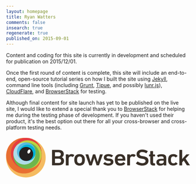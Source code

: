 ```yaml
---
layout: homepage
title: Ryan Watters
comments: false
insearch: true
regenerate: true
published_on: 2015-09-01
---
```


Content and coding for this site is currently in development and scheduled for publication on 2015/12/01.

Once the first round of content is complete, this site will include an end-to-end, open-source tutorial series on how I built the site using [Jekyll](//jekyllrb.com), command line tools (including [Grunt](http://gruntjs.com/), [Tipue](http://www.tipue.com/), and possibly [lunr.js](http://lunrjs.com)), [CloudFlare](https://www.cloudflare.com/), and [BrowserStack](https://www.browserstack.com/) for testing.

Although final content for site launch has yet to be published on the live site, I would like to extend a special thank you to [BrowserStack](https://www.browserstack.com/) for helping me during the testing phase of development. If you haven't used their product, it's the best option out there for all your cross-browser and cross-platform testing needs.

<div style="margin-top:20px;">
<svg version="1.1" id="browserstack-logo" xmlns="http://www.w3.org/2000/svg" xmlns:xlink="http://www.w3.org/1999/xlink" x="0px" y="0px"
     viewBox="0 0 428.5 92.3" style="enable-background:new 0 0 428.5 92.3;" xml:space="preserve">
<style type="text/css">
    .bstackst0{fill:#F5BB60;}
    .bstackst1{fill:#E86F32;}
    .bstackst2{fill:#E53D42;}
    .bstackst3{fill:#BFD141;}
    .bstackst4{fill:#6DB64C;}
    .bstackst5{fill:#AFDBE7;}
    .bstackst6{fill:#57BADF;}
    .bstackst7{fill:#02B2D6;}
    .bstackst8{fill:url(#SVGID_1_);}
    .bstackst9{fill:#231F20;}
    .bstackst10{fill:#FFFFFF;}
    .bstackst11{fill:#382F27;}
</style>
<g>
    <g>
        <circle class="bstackst0" cx="46.1" cy="46.1" r="46.1"/>
        <circle class="bstackst1" cx="41.5" cy="41.5" r="41.5"/>
        <circle class="bstackst2" cx="47" cy="36" r="36"/>
        <circle class="bstackst3" cx="49.9" cy="38.8" r="33.1"/>
        <circle class="bstackst4" cx="47.5" cy="41.3" r="30.7"/>
        <circle class="bstackst5" cx="42.6" cy="36.4" r="25.8"/>
        <circle class="bstackst6" cx="46.8" cy="32.2" r="21.6"/>
        <circle class="bstackst7" cx="49.5" cy="34.8" r="19"/>
        <radialGradient id="SVGID_1_" cx="46.7294" cy="37.5754" r="16.2385" gradientUnits="userSpaceOnUse">
            <stop  offset="0" style="bstackstop-color:#797979"/>
            <stop  offset="1" style="bstackstop-color:#4C4C4C"/>
        </radialGradient>
        <circle class="bstackst8" cx="46.7" cy="37.6" r="16.2"/>
        <circle class="bstackst9" cx="46.7" cy="37.6" r="16.2"/>
        <ellipse transform="matrix(0.9124 0.4094 -0.4094 0.9124 17.6285 -19.0074)" class="bstackst10" cx="53.2" cy="31.7" rx="3.2" ry="5"/>
    </g>
    <path class="bstackst11" d="M107.1,28.5c0-0.3,0.2-0.5,0.6-0.5h14.5c8.3,0,12.2,3.8,12.2,9.6c0,4.1-2.1,6.4-4.5,7.6v0.1
        c2.4,0.8,5.2,3.7,5.2,8.1c0,7.2-4.9,10.6-13.4,10.6h-14c-0.3,0-0.6-0.2-0.6-0.5V28.5z M122,43c3.4,0,5.6-1.9,5.6-4.7
        c0-2.9-2.1-4.8-5.6-4.8h-7.8c-0.2,0-0.3,0.1-0.3,0.3v8.9c0,0.2,0.1,0.3,0.3,0.3H122z M114.2,58.5h8.2c3.8,0,5.9-2,5.9-5
        c0-3-2.1-5-5.9-5h-8.2c-0.2,0-0.3,0.1-0.3,0.3v9.4C113.9,58.4,114,58.5,114.2,58.5z"/>
    <path class="bstackst11" d="M139.8,64.1c-0.3,0-0.6-0.2-0.6-0.5V39c0-0.3,0.2-0.5,0.6-0.5h5.3c0.3,0,0.6,0.2,0.6,0.5v2.2h0.1
        c1.3-2,3.7-3.3,7.2-3.3c2.2,0,4.4,0.8,5.8,2.1c0.3,0.3,0.3,0.5,0.1,0.7l-3,3.6c-0.2,0.3-0.5,0.3-0.8,0.1c-1.3-0.7-2.6-1.2-4.1-1.2
        c-3.6,0-5.2,2.4-5.2,6.5v13.9c0,0.3-0.2,0.5-0.6,0.5H139.8z"/>
    <path class="bstackst11" d="M159.9,57.6c-0.6-1.8-0.9-3.5-0.9-6.3s0.3-4.5,0.9-6.3c1.6-4.5,5.8-7.1,11.4-7.1c5.6,0,9.8,2.6,11.4,7.1
        c0.6,1.8,0.9,3.5,0.9,6.3s-0.3,4.5-0.9,6.3c-1.6,4.5-5.8,7.1-11.4,7.1C165.7,64.6,161.5,62,159.9,57.6z M176.5,56
        c0.5-1.3,0.6-2.5,0.6-4.7s-0.1-3.3-0.6-4.7c-0.8-2.1-2.6-3.3-5.2-3.3c-2.6,0-4.4,1.2-5.2,3.3c-0.5,1.4-0.6,2.5-0.6,4.7
        s0.1,3.4,0.6,4.7c0.8,2.1,2.6,3.3,5.2,3.3C173.9,59.3,175.7,58.1,176.5,56z"/>
    <path class="bstackst11" d="M211.5,64.1c-0.3,0-0.6-0.2-0.7-0.5l-5.3-16.4h-0.1l-5.4,16.4c-0.1,0.3-0.3,0.5-0.7,0.5h-4.7
        c-0.3,0-0.6-0.2-0.7-0.5L185.1,39c-0.1-0.3,0.1-0.5,0.4-0.5h5.5c0.4,0,0.6,0.2,0.7,0.5l5.3,16.9h0.1l5.3-16.9
        c0.1-0.3,0.4-0.5,0.7-0.5h4.1c0.3,0,0.6,0.2,0.7,0.5l5.6,16.9h0.1l5.1-16.9c0.1-0.4,0.3-0.5,0.7-0.5h5.5c0.3,0,0.5,0.2,0.4,0.5
        l-8.7,24.5c-0.1,0.3-0.3,0.5-0.7,0.5H211.5z"/>
    <path class="bstackst11" d="M226.7,60.6c-0.2-0.2-0.2-0.5,0-0.7l3.3-3.2c0.2-0.2,0.6-0.2,0.8,0c2,1.7,5.2,2.9,8.1,2.9
        c3.4,0,5.1-1.3,5.1-3c0-1.5-1-2.5-4.6-2.8l-3-0.3c-5.6-0.5-8.5-3.2-8.5-7.5c0-4.9,3.8-8.1,10.7-8.1c4.3,0,7.9,1.3,10.4,3.1
        c0.3,0.2,0.3,0.5,0.1,0.7l-2.8,3.1c-0.2,0.3-0.5,0.3-0.8,0.1c-1.7-1.1-4.5-2.1-7.2-2.1c-2.8,0-4.2,1.1-4.2,2.7c0,1.5,1,2.4,4.5,2.7
        l3,0.3c5.8,0.5,8.6,3.3,8.6,7.5c0,5.1-4,8.7-11.6,8.7C232.9,64.6,229,62.6,226.7,60.6z"/>
    <path class="bstackst11" d="M254.6,57.5c-0.6-1.6-1-3.6-1-6.3s0.3-4.7,0.9-6.3c1.6-4.5,5.8-7.1,11.3-7.1c5.7,0,9.8,2.7,11.4,7.1
        c0.6,1.8,0.9,3.6,0.9,7.7c0,0.3-0.2,0.5-0.6,0.5h-17.1c-0.2,0-0.3,0.1-0.3,0.3c0,0.7,0.2,1.4,0.4,2c0.9,2.5,3.1,3.9,6.2,3.9
        c3.1,0,5.1-1.1,6.5-2.4c0.3-0.3,0.6-0.3,0.9-0.1l3.4,2.8c0.3,0.2,0.3,0.5,0.1,0.7c-2.4,2.5-6.3,4.4-11.4,4.4
        C260.3,64.6,256.2,62,254.6,57.5z M271.3,46.2c-0.7-2.1-2.8-3.3-5.4-3.3c-2.6,0-4.7,1.2-5.5,3.3c-0.2,0.6-0.3,1.3-0.3,2.2
        c0,0.2,0.1,0.3,0.3,0.3h10.9c0.2,0,0.3-0.1,0.3-0.3C271.7,47.5,271.6,46.8,271.3,46.2z"/>
    <path class="bstackst11" d="M282.9,64.1c-0.3,0-0.6-0.2-0.6-0.5V39c0-0.3,0.2-0.5,0.6-0.5h5.3c0.3,0,0.6,0.2,0.6,0.5v2.2h0.1
        c1.3-2,3.7-3.3,7.2-3.3c2.2,0,4.4,0.8,5.8,2.1c0.3,0.3,0.3,0.5,0.1,0.7l-3,3.6c-0.2,0.3-0.5,0.3-0.8,0.1c-1.3-0.7-2.6-1.2-4.1-1.2
        c-3.6,0-5.2,2.4-5.2,6.5v13.9c0,0.3-0.2,0.5-0.6,0.5H282.9z"/>
    <path class="bstackst11" d="M302.9,59.9c-0.2-0.2-0.3-0.5-0.1-0.8l3.6-3.8c0.2-0.3,0.6-0.3,0.8-0.1c2.5,1.9,6.3,3.8,10.6,3.8
        c4.7,0,7.4-2.2,7.4-5.2c0-2.6-1.7-4.3-7.1-5l-2.1-0.3c-7.5-1-11.8-4.3-11.8-10.3c0-6.5,5.2-10.9,13.2-10.9c4.9,0,9.5,1.4,12.6,3.6
        c0.3,0.2,0.3,0.4,0.1,0.7l-2.8,3.9c-0.2,0.3-0.5,0.3-0.8,0.2c-3.2-1.9-6.1-2.8-9.4-2.8c-4,0-6.1,2-6.1,4.8c0,2.5,1.9,4.2,7.2,4.9
        l2.1,0.3c7.5,1,11.7,4.2,11.7,10.5c0,6.4-5,11.2-14.7,11.2C311.5,64.6,306,62.5,302.9,59.9z"/>
    <path class="bstackst11" d="M343.9,64.5c-5.6,0-7.7-2.5-7.7-7.5V43.5c0-0.2-0.1-0.3-0.3-0.3H334c-0.3,0-0.6-0.2-0.6-0.5v-3.6
        c0-0.3,0.2-0.5,0.6-0.5h1.8c0.2,0,0.3-0.1,0.3-0.3v-7c0-0.3,0.2-0.5,0.6-0.5h5.3c0.3,0,0.6,0.2,0.6,0.5v7c0,0.2,0.1,0.3,0.3,0.3
        h3.7c0.3,0,0.6,0.2,0.6,0.5v3.6c0,0.3-0.2,0.5-0.6,0.5H343c-0.2,0-0.3,0.1-0.3,0.3v13.3c0,1.8,0.8,2.4,2.6,2.4h1.4
        c0.3,0,0.6,0.2,0.6,0.5V64c0,0.3-0.2,0.5-0.6,0.5H343.9z"/>
    <path class="bstackst11" d="M368.2,64.1c-0.3,0-0.6-0.2-0.6-0.5v-1.9h-0.1c-1.3,1.8-3.9,3-7.8,3c-5.1,0-9.3-2.4-9.3-7.8
        c0-5.6,4.2-8.1,11.1-8.1h5.6c0.2,0,0.3-0.1,0.3-0.3v-1.2c0-2.9-1.5-4.2-6.1-4.2c-3.1,0-5,0.8-6.3,1.8c-0.3,0.2-0.6,0.2-0.8-0.1
        l-2.1-3.5c-0.2-0.3-0.1-0.5,0.1-0.7c2.2-1.5,5.3-2.5,9.8-2.5c8.4,0,11.5,2.7,11.5,8.9v16.7c0,0.3-0.2,0.5-0.6,0.5H368.2z
         M367.6,55.5v-2c0-0.2-0.1-0.3-0.3-0.3h-4.6c-4.1,0-6,1.1-6,3.5c0,2.1,1.7,3.2,4.8,3.2C365.4,59.8,367.6,58.4,367.6,55.5z"/>
    <path class="bstackst11" d="M378.7,57.6c-0.6-1.6-0.9-3.6-0.9-6.3c0-2.7,0.3-4.7,0.9-6.3c1.6-4.6,5.9-7.1,11.4-7.1c4.1,0,7.4,1.5,9.6,4
        c0.2,0.2,0.2,0.5-0.1,0.7l-3.6,2.9c-0.3,0.2-0.6,0.2-0.8-0.1c-1.4-1.4-2.8-2.2-5.1-2.2c-2.5,0-4.4,1.1-5.2,3.3
        c-0.5,1.3-0.6,2.8-0.6,4.7s0.1,3.5,0.6,4.8c0.8,2.2,2.7,3.3,5.2,3.3c2.3,0,3.7-0.8,5.1-2.2c0.2-0.3,0.5-0.3,0.8-0.1l3.6,2.9
        c0.3,0.2,0.2,0.5,0.1,0.7c-2.2,2.4-5.5,3.9-9.6,3.9C384.5,64.6,380.3,62.1,378.7,57.6z"/>
    <path class="bstackst11" d="M422.1,64.1c-0.4,0-0.7-0.2-0.9-0.5l-7-10.7l-3.7,4v6.7c0,0.3-0.2,0.5-0.6,0.5h-5.3c-0.3,0-0.6-0.2-0.6-0.5
        V28.5c0-0.3,0.2-0.5,0.6-0.5h5.3c0.3,0,0.6,0.2,0.6,0.5v20.8l9.5-10.3c0.3-0.4,0.6-0.5,1.1-0.5h5.9c0.3,0,0.5,0.3,0.2,0.5l-8.8,9.3
        l10.1,15.2c0.2,0.2,0.1,0.5-0.3,0.5H422.1z"/>
</g>
</svg></div>


